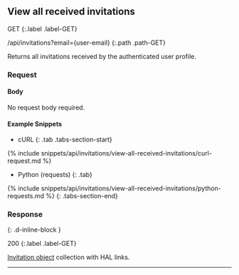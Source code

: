 ## View all received invitations

GET
{:.label .label-GET}

/api/invitations?email={user-email}
{:.path .path-GET}

Returns all invitations received by the authenticated user profile.

### Request

#### Body
No request body required.

#### Example Snippets
- cURL
{: .tab .tabs-section-start}

{% include snippets/api/invitations/view-all-received-invitations/curl-request.md %}

- Python (requests)
{: .tab}

{% include snippets/api/invitations/view-all-received-invitations/python-requests.md %}
{: .tabs-section-end}

### Response
{: .d-inline-block }

200
{:.label .label-GET}

[Invitation object](invitations#invitation-object) collection with HAL links.

---
